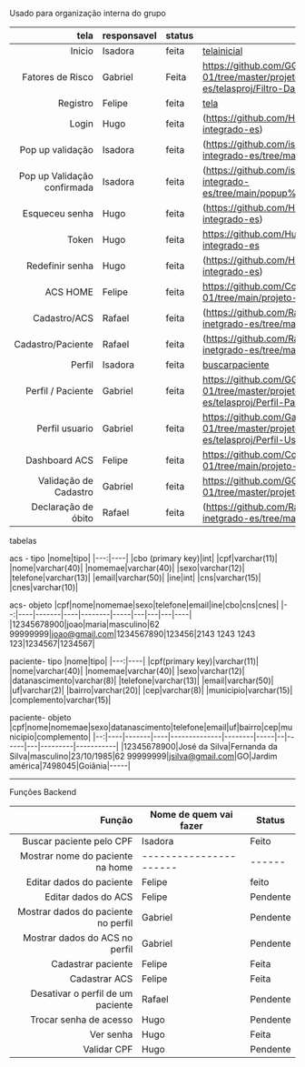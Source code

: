 Usado para organização interna do grupo

| tela | responsavel |status|acesso|
|-----:|-----------|----------|---|
|Inicio|Isadora| feita|[telainicial](https://github.com/isadora-yasmim/projeto-integrado-es/tree/f11f4e9285fe66c742d8d2fc60cbbba2669f677b/telainicial)|
|Fatores de Risco|Gabriel|Feita|https://github.com/GGabrielRodrigues/ip-2024-01/tree/master/projeto-integrador-es/telasproj/Filtro-Dashboard-ACS|
|Registro|Felipe|feita|[tela](https://github.com/Coto-nete/ip-2024-01/tree/46047ba964bf086b3f7ae58b5a1b7790b49c8130/projeto-integrado-es/TelaInicio)|
|Login| Hugo |feita|(https://github.com/HugoPBorges/projeto-integrado-es)|
|Pop up validação|Isadora|feita|(https://github.com/isadora-yasmim/projeto-integrado-es/tree/main/popup%20%20validacao)|
|Pop up Validação confirmada|Isadora|feita|(https://github.com/isadora-yasmim/projeto-integrado-es/tree/main/popup%20valida%C3%A7%C3%A3o)|
|Esqueceu senha | Hugo |feita|(https://github.com/HugoPBorges/projeto-integrado-es)|
|Token |Hugo|feita|https://github.com/HugoPBorges/projeto-integrado-es|
|Redefinir senha| Hugo|feita|(https://github.com/HugoPBorges/projeto-integrado-es)|
|ACS HOME|Felipe|feita|https://github.com/Coto-nete/ip-2024-01/tree/main/projeto-integrado-es/tela%201|
|Cadastro/ACS |Rafael|feita|(https://github.com/RafaelFernandes1112/projeto-inetgrado-es/tree/main/tela1)|
|Cadastro/Paciente|Rafael|feita|(https://github.com/RafaelFernandes1112/projeto-inetgrado-es/tree/main/tela2)|
|Perfil|Isadora|feita|[buscarpaciente](https://github.com/isadora-yasmim/projeto-integrado-es/tree/f11f4e9285fe66c742d8d2fc60cbbba2669f677b/buscapacientes)|
|Perfil / Paciente| Gabriel |feita|https://github.com/GGabrielRodrigues/ip-2024-01/tree/master/projeto-integrador-es/telasproj/Perfil-Pacientes|
|Perfil usuario| Gabriel |feita|https://github.com/GabrielRodrigues/ip-2024-01/tree/master/projeto-integrador-es/telasproj/Perfil-Usu%C3%A1rio|
|Dashboard ACS|Felipe|feita|https://github.com/Coto-nete/ip-2024-01/tree/main/projeto-integrado-es/tela%202|
|Validação de Cadastro| Gabriel | feita | https://github.com/GGabrielRodrigues/ip-2024-01/tree/master/projeto-integrador-es/telasproj |
|Declaração de óbito| Rafael | feita |(https://github.com/RafaelFernandes1112/projeto-inetgrado-es/tree/main/tela3)|



tabelas 


acs - tipo
|nome|tipo|
|---:|----|
|cbo (primary key)|int| 
|cpf|varchar(11)|
|nome|varchar(40)|
|nomemae|varchar(40)|
|sexo|varchar(12)|
|telefone|varchar(13)|
|email|varchar(50)|
|ine|int|
|cns|varchar(15)|
|cnes|varchar(10)|



acs- objeto
|cpf|nome|nomemae|sexo|telefone|email|ine|cbo|cns|cnes|
|--:|----|-------|----|--------|-----|---|---|---|----|
|12345678900|joao|maria|masculino|62 99999999|joao@gmail.com|1234567890|123456|2143 1243 1243 123|1234567|1234567|



paciente- tipo
|nome|tipo|
|---:|----|
|cpf(primary key)|varchar(11)| 
|nome|varchar(40)|
|nomemae|varchar(40)|
|sexo|varchar(12)|
|datanascimento|varchar(8)|
|telefone|varchar(13)|
|email|varchar(50)|
|uf|varchar(2)|
|bairro|varchar(20)|
|cep|varchar(8)|
|municipio|varchar(15)|
|complemento|varchar(15)|



paciente- objeto
|cpf|nome|nomemae|sexo|datanascimento|telefone|email|uf|bairro|cep|municipio|complemento|
|--:|----|-------|----|--------------|--------|-----|--|------|---|---------|-----------|
|12345678900|José da Silva|Fernanda da Silva|masculino|23/10/1985|62 99999999|jsilva@gmail.com|GO|Jardim américa|7498045|Goiânia|-----|

-----------------

Funções Backend

|Função|Nome de quem vai fazer|Status|
|-----:|----------------------|------|
|Buscar paciente pelo CPF | Isadora|Feito|
|Mostrar nome do paciente na home|---------------------- |------|
|Editar dados do paciente | Felipe |feito|
|Editar dados do ACS| Felipe |Pendente|
|Mostrar dados do paciente no perfil| Gabriel |Pendente|
|Mostrar dados do ACS no perfil| Gabriel |Pendente|
|Cadastrar paciente| Felipe |Feita|
|Cadastrar ACS|Felipe |Feita|
|Desativar o perfil de um paciente| Rafael |Pendente|
|Trocar senha de acesso| Hugo |Pendente|
|Ver senha| Hugo |Feita|
|Validar CPF| Hugo |Pendente|
